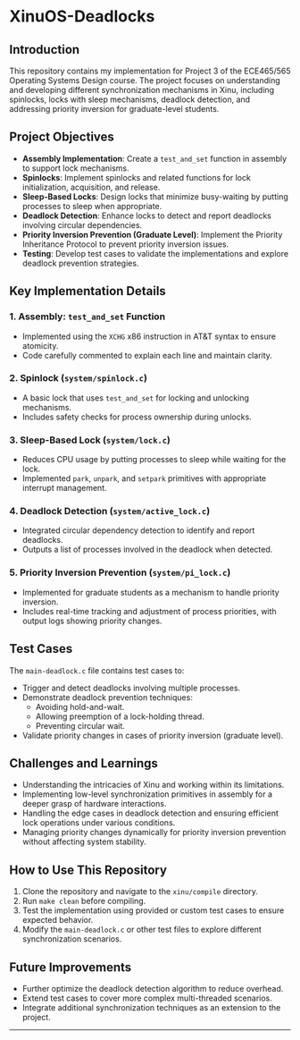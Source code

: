 # XinuOS-Deadlocks

## Introduction
This repository contains my implementation for Project 3 of the ECE465/565 Operating Systems Design course. The project focuses on understanding and developing different synchronization mechanisms in Xinu, including spinlocks, locks with sleep mechanisms, deadlock detection, and addressing priority inversion for graduate-level students.

## Project Objectives
- **Assembly Implementation**: Create a `test_and_set` function in assembly to support lock mechanisms.
- **Spinlocks**: Implement spinlocks and related functions for lock initialization, acquisition, and release.
- **Sleep-Based Locks**: Design locks that minimize busy-waiting by putting processes to sleep when appropriate.
- **Deadlock Detection**: Enhance locks to detect and report deadlocks involving circular dependencies.
- **Priority Inversion Prevention (Graduate Level)**: Implement the Priority Inheritance Protocol to prevent priority inversion issues.
- **Testing**: Develop test cases to validate the implementations and explore deadlock prevention strategies.

## Key Implementation Details
### 1. Assembly: `test_and_set` Function
- Implemented using the `XCHG` x86 instruction in AT&T syntax to ensure atomicity.
- Code carefully commented to explain each line and maintain clarity.

### 2. Spinlock (`system/spinlock.c`)
- A basic lock that uses `test_and_set` for locking and unlocking mechanisms.
- Includes safety checks for process ownership during unlocks.

### 3. Sleep-Based Lock (`system/lock.c`)
- Reduces CPU usage by putting processes to sleep while waiting for the lock.
- Implemented `park`, `unpark`, and `setpark` primitives with appropriate interrupt management.

### 4. Deadlock Detection (`system/active_lock.c`)
- Integrated circular dependency detection to identify and report deadlocks.
- Outputs a list of processes involved in the deadlock when detected.

### 5. Priority Inversion Prevention (`system/pi_lock.c`)
- Implemented for graduate students as a mechanism to handle priority inversion.
- Includes real-time tracking and adjustment of process priorities, with output logs showing priority changes.

## Test Cases
The `main-deadlock.c` file contains test cases to:
- Trigger and detect deadlocks involving multiple processes.
- Demonstrate deadlock prevention techniques:
  - Avoiding hold-and-wait.
  - Allowing preemption of a lock-holding thread.
  - Preventing circular wait.
- Validate priority changes in cases of priority inversion (graduate level).

## Challenges and Learnings
- Understanding the intricacies of Xinu and working within its limitations.
- Implementing low-level synchronization primitives in assembly for a deeper grasp of hardware interactions.
- Handling the edge cases in deadlock detection and ensuring efficient lock operations under various conditions.
- Managing priority changes dynamically for priority inversion prevention without affecting system stability.

## How to Use This Repository
1. Clone the repository and navigate to the `xinu/compile` directory.
2. Run `make clean` before compiling.
3. Test the implementation using provided or custom test cases to ensure expected behavior.
4. Modify the `main-deadlock.c` or other test files to explore different synchronization scenarios.

## Future Improvements
- Further optimize the deadlock detection algorithm to reduce overhead.
- Extend test cases to cover more complex multi-threaded scenarios.
- Integrate additional synchronization techniques as an extension to the project.

---


